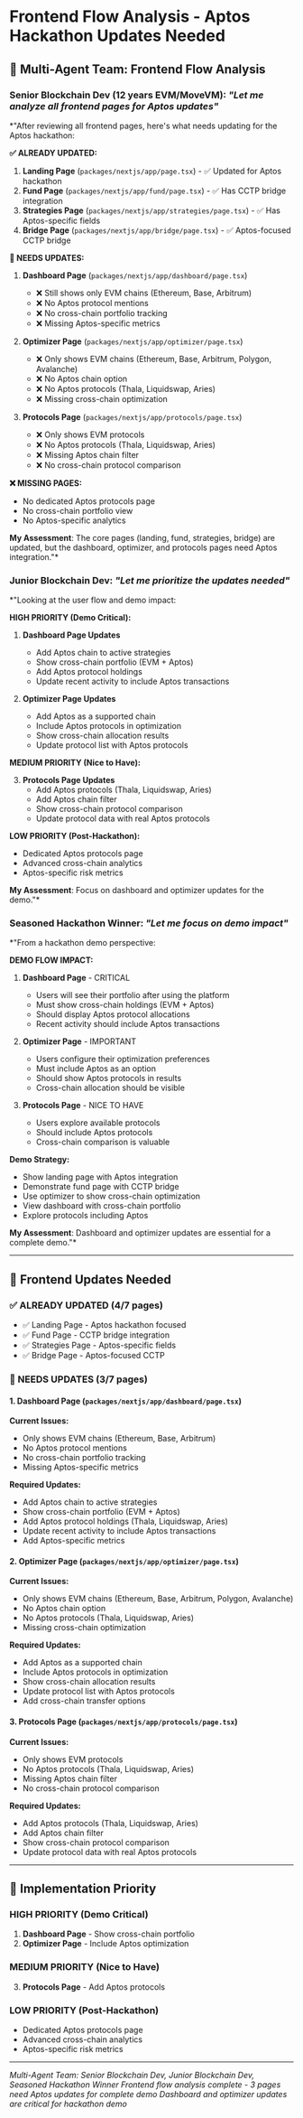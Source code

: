 # Frontend Flow Analysis - Aptos Hackathon Updates Needed

## 🤖 Multi-Agent Team: Frontend Flow Analysis

### Senior Blockchain Dev (12 years EVM/MoveVM): *"Let me analyze all frontend pages for Aptos updates"*
*"After reviewing all frontend pages, here's what needs updating for the Aptos hackathon:

**✅ ALREADY UPDATED:**
1. **Landing Page** (`packages/nextjs/app/page.tsx`) - ✅ Updated for Aptos hackathon
2. **Fund Page** (`packages/nextjs/app/fund/page.tsx`) - ✅ Has CCTP bridge integration
3. **Strategies Page** (`packages/nextjs/app/strategies/page.tsx`) - ✅ Has Aptos-specific fields
4. **Bridge Page** (`packages/nextjs/app/bridge/page.tsx`) - ✅ Aptos-focused CCTP bridge

**🔄 NEEDS UPDATES:**

1. **Dashboard Page** (`packages/nextjs/app/dashboard/page.tsx`)
   - ❌ Still shows only EVM chains (Ethereum, Base, Arbitrum)
   - ❌ No Aptos protocol mentions
   - ❌ No cross-chain portfolio tracking
   - ❌ Missing Aptos-specific metrics

2. **Optimizer Page** (`packages/nextjs/app/optimizer/page.tsx`)
   - ❌ Only shows EVM chains (Ethereum, Base, Arbitrum, Polygon, Avalanche)
   - ❌ No Aptos chain option
   - ❌ No Aptos protocols (Thala, Liquidswap, Aries)
   - ❌ Missing cross-chain optimization

3. **Protocols Page** (`packages/nextjs/app/protocols/page.tsx`)
   - ❌ Only shows EVM protocols
   - ❌ No Aptos protocols (Thala, Liquidswap, Aries)
   - ❌ Missing Aptos chain filter
   - ❌ No cross-chain protocol comparison

**❌ MISSING PAGES:**
- No dedicated Aptos protocols page
- No cross-chain portfolio view
- No Aptos-specific analytics

**My Assessment**: The core pages (landing, fund, strategies, bridge) are updated, but the dashboard, optimizer, and protocols pages need Aptos integration."*

### Junior Blockchain Dev: *"Let me prioritize the updates needed"*
*"Looking at the user flow and demo impact:

**HIGH PRIORITY (Demo Critical):**

1. **Dashboard Page Updates**
   - Add Aptos chain to active strategies
   - Show cross-chain portfolio (EVM + Aptos)
   - Add Aptos protocol holdings
   - Update recent activity to include Aptos transactions

2. **Optimizer Page Updates**
   - Add Aptos as a supported chain
   - Include Aptos protocols in optimization
   - Show cross-chain allocation results
   - Update protocol list with Aptos protocols

**MEDIUM PRIORITY (Nice to Have):**

3. **Protocols Page Updates**
   - Add Aptos protocols (Thala, Liquidswap, Aries)
   - Add Aptos chain filter
   - Show cross-chain protocol comparison
   - Update protocol data with real Aptos protocols

**LOW PRIORITY (Post-Hackathon):**
- Dedicated Aptos protocols page
- Advanced cross-chain analytics
- Aptos-specific risk metrics

**My Assessment**: Focus on dashboard and optimizer updates for the demo."*

### Seasoned Hackathon Winner: *"Let me focus on demo impact"*
*"From a hackathon demo perspective:

**DEMO FLOW IMPACT:**

1. **Dashboard Page** - CRITICAL
   - Users will see their portfolio after using the platform
   - Must show cross-chain holdings (EVM + Aptos)
   - Should display Aptos protocol allocations
   - Recent activity should include Aptos transactions

2. **Optimizer Page** - IMPORTANT
   - Users configure their optimization preferences
   - Must include Aptos as an option
   - Should show Aptos protocols in results
   - Cross-chain allocation should be visible

3. **Protocols Page** - NICE TO HAVE
   - Users explore available protocols
   - Should include Aptos protocols
   - Cross-chain comparison is valuable

**Demo Strategy:**
- Show landing page with Aptos integration
- Demonstrate fund page with CCTP bridge
- Use optimizer to show cross-chain optimization
- View dashboard with cross-chain portfolio
- Explore protocols including Aptos

**My Assessment**: Dashboard and optimizer updates are essential for a complete demo."*

---

## 🎯 Frontend Updates Needed

### **✅ ALREADY UPDATED (4/7 pages)**
- ✅ Landing Page - Aptos hackathon focused
- ✅ Fund Page - CCTP bridge integration
- ✅ Strategies Page - Aptos-specific fields
- ✅ Bridge Page - Aptos-focused CCTP

### **🔄 NEEDS UPDATES (3/7 pages)**

#### **1. Dashboard Page** (`packages/nextjs/app/dashboard/page.tsx`)
**Current Issues:**
- Only shows EVM chains (Ethereum, Base, Arbitrum)
- No Aptos protocol mentions
- No cross-chain portfolio tracking
- Missing Aptos-specific metrics

**Required Updates:**
- Add Aptos chain to active strategies
- Show cross-chain portfolio (EVM + Aptos)
- Add Aptos protocol holdings (Thala, Liquidswap, Aries)
- Update recent activity to include Aptos transactions
- Add Aptos-specific metrics

#### **2. Optimizer Page** (`packages/nextjs/app/optimizer/page.tsx`)
**Current Issues:**
- Only shows EVM chains (Ethereum, Base, Arbitrum, Polygon, Avalanche)
- No Aptos chain option
- No Aptos protocols (Thala, Liquidswap, Aries)
- Missing cross-chain optimization

**Required Updates:**
- Add Aptos as a supported chain
- Include Aptos protocols in optimization
- Show cross-chain allocation results
- Update protocol list with Aptos protocols
- Add cross-chain transfer options

#### **3. Protocols Page** (`packages/nextjs/app/protocols/page.tsx`)
**Current Issues:**
- Only shows EVM protocols
- No Aptos protocols (Thala, Liquidswap, Aries)
- Missing Aptos chain filter
- No cross-chain protocol comparison

**Required Updates:**
- Add Aptos protocols (Thala, Liquidswap, Aries)
- Add Aptos chain filter
- Show cross-chain protocol comparison
- Update protocol data with real Aptos protocols

---

## 🚀 Implementation Priority

### **HIGH PRIORITY (Demo Critical)**
1. **Dashboard Page** - Show cross-chain portfolio
2. **Optimizer Page** - Include Aptos optimization

### **MEDIUM PRIORITY (Nice to Have)**
3. **Protocols Page** - Add Aptos protocols

### **LOW PRIORITY (Post-Hackathon)**
- Dedicated Aptos protocols page
- Advanced cross-chain analytics
- Aptos-specific risk metrics

---

*Multi-Agent Team: Senior Blockchain Dev, Junior Blockchain Dev, Seasoned Hackathon Winner*
*Frontend flow analysis complete - 3 pages need Aptos updates for complete demo*
*Dashboard and optimizer updates are critical for hackathon demo*